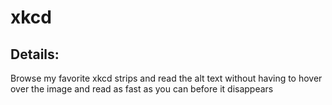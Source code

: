 xkcd
====
## Details:
Browse my favorite xkcd strips and read the alt text without having to hover over the image and read as fast as you can before it disappears
